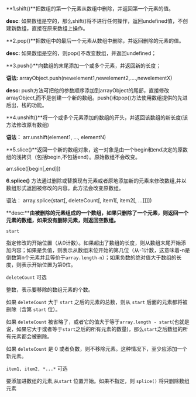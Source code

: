 **1.shift()**把数组的第一个元素从数组中删除，并返回第一个元素的值。

**desc**: 如果数组是空的，那么shift()将不进行任何操作，返回undefined值，不创建新数组，直接在原来数组上操作。

**2.pop()**把数组中的最后一个元素从数组中删除，并返回删除的元素的值。

**desc:** 如果数组是空的，则pop()不改变数组，并返回undefined；

**3.push()**向数组的末尾添加一个或多个元素，并返回新的长度；

**语法:** arrayObject.push(newelement1,newelement2,....,newelementX)

**desc:** push方法可把他的参数顺序添加到arrayObject的尾部，直接修改arrayObject,而不是创建一个新的数组。push()和pop()方法使用数组提供的先进后出，栈的功能。

**4.unshift()**将一个或多个元素添加的数组的开头，并返回该数组的新长度(该方法修改原有数组)

**语法：** arr.unshift(element1, ..., elementN)

**5.slice()**返回一个新的数组对象，这一对象是由一个begin和end决定的原数组的浅拷贝（包括begin,不包括end）。原始数组不会改变。

arr.slice([begin[,end]])



**6.splice()** 方法通过删除或替换现有元素或者原地添加新的元素来修改数组,并以数组形式返回被修改的内容。此方法会改变原数组。

语法： array.splice(start[, deleteCount[, item1[, item2[, ...]]]])

**desc:******由被删除的元素组成的一个数组，如果只删除了一个元素，则返回一个元素的数组，如果没有删除元素，则返回空数组。****

```
start
```

指定修改的开始位置（从0计数）。如果超出了数组的长度，则从数组末尾开始添加内容；如果是负值，则表示从数组末位开始的第几位（从-1计数，这意味着-n是倒数第n个元素并且等价于`array.length-n`）；如果负数的绝对值大于数组的长度，则表示开始位置为第0位。

`deleteCount` 可选

整数，表示要移除的数组元素的个数。

如果 `deleteCount` 大于 `start` 之后的元素的总数，则从 `start` 后面的元素都将被删除（含第 `start` 位）。

如果 `deleteCount` 被省略了，或者它的值大于等于`array.length - start`(也就是说，如果它大于或者等于`start`之后的所有元素的数量)，那么`start`之后数组的所有元素都会被删除。

如果 `deleteCount` 是 0 或者负数，则不移除元素。这种情况下，至少应添加一个新元素。

`item1, item2, *...*` 可选

要添加进数组的元素,从`start` 位置开始。如果不指定，则 `splice()` 将只删除数组元素
